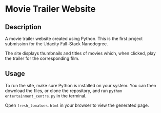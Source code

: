 Movie Trailer Website
=====================

## Description
A movie trailer website created using Python. This is the first project submission for the Udacity Full-Stack Nanodegree.

The site displays thumbnails and titles of movies which, when clicked, play the trailer for the corresponding film.

## Usage
To run the site, make sure Python is installed on your system. You can then download the files, or clone the repository, and run `python entertainment_centre.py` in the terminal.

Open `fresh_tomatoes.html` in your browser to view the generated page.

<!-- Alternatively, a live version of the blog can be found [here](http://andrewalderton.github.io/fullstack-nanodegree-multi-user-blog). -->
